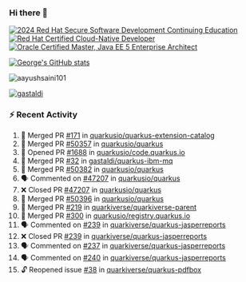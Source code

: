 ### Hi there 👋

<!--START_SECTION:badges-->
[![2024 Red Hat Secure Software Development Continuing Education](https://images.credly.com/size/110x110/images/36a76b78-c5bf-45cf-ac2c-48c3825260c7/blob)](http://www.credly.com/badges/c86e9a17-d2c3-4554-b890-7d0521710eb6 "2024 Red Hat Secure Software Development Continuing Education")
[![Red Hat Certified Cloud-Native Developer](https://images.credly.com/size/110x110/images/12ef4e4e-3d8d-4caf-9ab1-858c5bcb9619/image.png)](http://www.credly.com/badges/b6402e31-0894-48e6-b488-e2e551dcc809 "Red Hat Certified Cloud-Native Developer")
[![Oracle Certified Master, Java EE 5 Enterprise Architect](https://images.credly.com/size/110x110/images/1fa3549c-674c-4779-b3d6-d7d64eac2c23/Oracle-Certification-badge_OC-Master.png)](http://www.credly.com/badges/2565574e-b81d-410e-ab7d-24666ddcbe00 "Oracle Certified Master, Java EE 5 Enterprise Architect")
<!--END_SECTION:badges-->

[![George's GitHub stats](https://github-readme-stats.vercel.app/api?username=gastaldi&show=reviews,prs_merged&hide=contribs,prs&theme=transparent&show_icons=true)](https://github.com/anuraghazra/github-readme-stats)

<p align="left"> <img src="https://komarev.com/ghpvc/?username=gastaldi&label=Profile%20views&color=0e75b6&style=for-the-badge" alt="aayushsaini101" /> </p>

<p align="left"> <a href="https://github.com/ryo-ma/github-profile-trophy"><img src="https://github-profile-trophy.vercel.app/?username=gastaldi" alt="gastaldi" /></a> </p>

### :zap: Recent Activity

<!--START_SECTION:activity-->
1. 🎉 Merged PR [#171](https://github.com/quarkusio/quarkus-extension-catalog/pull/171) in [quarkusio/quarkus-extension-catalog](https://github.com/quarkusio/quarkus-extension-catalog)
2. 🎉 Merged PR [#50357](https://github.com/quarkusio/quarkus/pull/50357) in [quarkusio/quarkus](https://github.com/quarkusio/quarkus)
3. 💪 Opened PR [#1688](https://github.com/quarkusio/code.quarkus.io/pull/1688) in [quarkusio/code.quarkus.io](https://github.com/quarkusio/code.quarkus.io)
4. 🎉 Merged PR [#32](https://github.com/gastaldi/quarkus-ibm-mq/pull/32) in [gastaldi/quarkus-ibm-mq](https://github.com/gastaldi/quarkus-ibm-mq)
5. 🎉 Merged PR [#50382](https://github.com/quarkusio/quarkus/pull/50382) in [quarkusio/quarkus](https://github.com/quarkusio/quarkus)
6. 🗣 Commented on [#47207](https://github.com/quarkusio/quarkus/pull/47207#issuecomment-3363641470) in [quarkusio/quarkus](https://github.com/quarkusio/quarkus)
7. ❌ Closed PR [#47207](https://github.com/quarkusio/quarkus/pull/47207) in [quarkusio/quarkus](https://github.com/quarkusio/quarkus)
8. 🎉 Merged PR [#50396](https://github.com/quarkusio/quarkus/pull/50396) in [quarkusio/quarkus](https://github.com/quarkusio/quarkus)
9. 🎉 Merged PR [#219](https://github.com/quarkiverse/quarkiverse-parent/pull/219) in [quarkiverse/quarkiverse-parent](https://github.com/quarkiverse/quarkiverse-parent)
10. 🎉 Merged PR [#300](https://github.com/quarkusio/registry.quarkus.io/pull/300) in [quarkusio/registry.quarkus.io](https://github.com/quarkusio/registry.quarkus.io)
11. 🗣 Commented on [#239](https://github.com/quarkiverse/quarkus-jasperreports/pull/239#issuecomment-3361051308) in [quarkiverse/quarkus-jasperreports](https://github.com/quarkiverse/quarkus-jasperreports)
12. ❌ Closed PR [#239](https://github.com/quarkiverse/quarkus-jasperreports/pull/239) in [quarkiverse/quarkus-jasperreports](https://github.com/quarkiverse/quarkus-jasperreports)
13. 🗣 Commented on [#237](https://github.com/quarkiverse/quarkus-jasperreports/pull/237#issuecomment-3361022184) in [quarkiverse/quarkus-jasperreports](https://github.com/quarkiverse/quarkus-jasperreports)
14. 🗣 Commented on [#240](https://github.com/quarkiverse/quarkus-jasperreports/pull/240#issuecomment-3360979604) in [quarkiverse/quarkus-jasperreports](https://github.com/quarkiverse/quarkus-jasperreports)
15. 🔓 Reopened issue [#38](https://github.com/quarkiverse/quarkus-pdfbox/issues/38) in [quarkiverse/quarkus-pdfbox](https://github.com/quarkiverse/quarkus-pdfbox)
<!--END_SECTION:activity-->
